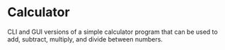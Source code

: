 # Calculator
 CLI and GUI versions of a simple calculator program that can be used to add, subtract, multiply, and divide between numbers.
